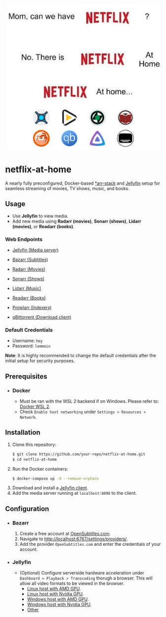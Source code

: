 <p align="center" justify="center">
    <img src="./netflix-at-home.png">
</p>

# netflix-at-home

A nearly fully preconfigured, Docker-based [*arr-stack](https://wiki.servarr.com/) and [Jellyfin](https://jellyfin.org/) setup for seamless streaming of movies, TV shows, music, and books.

## Usage
- Use **Jellyfin** to view media.
- Add new media using **Radarr (movies)**, **Sonarr (shows)**, **Lidarr (movies)**, or **Readarr (books)**. 

### Web Endpoints
- [Jellyfin (Media server)](http://localhost:8096/)

- [Bazarr (Subtitles)](http://localhost:6767/)
- [Radarr (Movies)](http://localhost:7878/)
- [Sonarr (Shows)](http://localhost:8989/)

- [Lidarr (Music)](http://localhost:8686/)

- [Readarr (Books)](http://localhost:8787/)

- [Prowlarr (Indexers)](http://localhost:9696/)
- [qBittorrent (Download client)](http://localhost:8080/)

### Default Credentials
- Username: `hey`
- Password: `lemmein`

**Note**: It is highly recommended to change the default credentials after the initial setup for security purposes.

## Prerequisites
- ### Docker
    - Must be ran with the WSL 2 backend if on Windows. Please refer to: [Docker WSL 2](https://docs.docker.com/desktop/features/wsl/).
    - Check `Enable host networking` under `Settings > Resources > Network`.

## Installation
1. Clone this repository:
    ```bash
    $ git clone https://github.com/your-repo/netflix-at-home.git
    $ cd netflix-at-home
    ```
2. Run the Docker containers:
    ```bash
    $ docker-compose up -d --remove-orphans
    ```
3. Download and install a [Jellyfin client](https://jellyfin.org/downloads/).
4. Add the media server running at `localhost:8096` to the client.
   
## Configuration

- ### Bazarr
    1. Create a free account at [OpenSubtitles.com](https://www.opensubtitles.com/).
    2. Navigate to [http://localhost:6767/settings/providers/](http://localhost:6767/settings/providers/).
    3. Add the provider `OpenSubtitles.com` and enter the credentials of your account.

- ### Jellyfin
    - (Optional) Configure serverside hardware acceleration under `Dashboard > Playback > Transcoding` thorugh a browser. This will allow all video formats to be viewed in the browser.
        - [Linux host with AMD GPU](https://jellyfin.org/docs/general/administration/hardware-acceleration/amd#configure-with-linux-virtualization/).
        - [Linux host with Nvidia GPU](https://jellyfin.org/docs/general/administration/hardware-acceleration/nvidia#configure-with-linux-virtualization/).
        - [Windows host with AMD GPU](https://jellyfin.org/docs/general/administration/hardware-acceleration/amd#configure-on-windows-host/).
        - [Windows host with Nvidia GPU](https://jellyfin.org/docs/general/administration/hardware-acceleration/nvidia/#configure-with-linux-virtualization/).
        - [Other](https://jellyfin.org/docs/general/administration/hardware-acceleration/)
